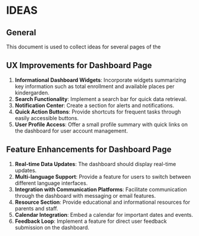 # IDEAS #

## General ##
This document is used  to collect ideas for several pages of the 

## UX Improvements for Dashboard Page ##
1. **Informational Dashboard Widgets**: Incorporate widgets summarizing key information such as total enrollment and available places per kindergarden.
2. **Search Functionality**: Implement a search bar for quick data retrieval.
3. **Notification Center**: Create a section for alerts and notifications.
4. **Quick Action Buttons**: Provide shortcuts for frequent tasks through easily accessible buttons.
5. **User Profile Access**: Offer a small profile summary with quick links on the dashboard for user account management.

## Feature Enhancements for Dashboard Page ##
1. **Real-time Data Updates**: The dashboard should display real-time updates.
2. **Multi-language Support**: Provide a feature for users to switch between different language interfaces.
3. **Integration with Communication Platforms**: Facilitate communication through the dashboard with messaging or email features.
4. **Resource Section**: Provide educational and informational resources for parents and staff.
5. **Calendar Integration**: Embed a calendar for important dates and events.
6. **Feedback Loop**: Implement a feature for direct user feedback submission on the dashboard.
